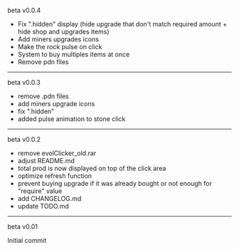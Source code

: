 beta v0.0.4

- Fix ".hidden" display (hide upgrade that don't match required amount + hide shop and upgrades items)
- Add miners upgrades icons
- Make the rock pulse on click
- System to buy multiples items at once
- Remove pdn files

-----
beta v0.0.3

- remove .pdn files
- add miners upgrade icons
- fix ".hidden"
- added pulse animation to stone click

-----
beta v0.0.2

- remove evolClicker_old.rar
- adjust README.md
- total prod is now displayed on top of the click area
- optimize refresh function 
- prevent buying upgrade if it was already bought or not enough for "require" value
- add CHANGELOG.md
- update TODO.md

-----
beta v0.01

Initial commit